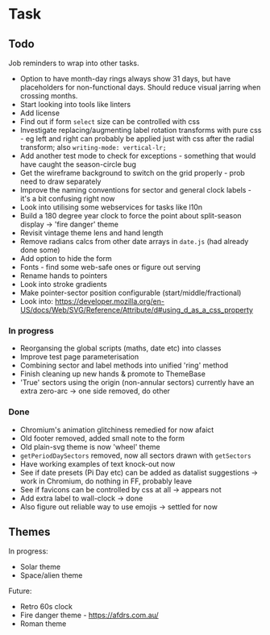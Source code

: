 Task
====


Todo
----

Job reminders to wrap into other tasks.

* Option to have month-day rings always show 31 days, but have placeholders for non-functional days. Should reduce visual jarring when crossing months.
* Start looking into tools like linters
* Add license
* Find out if form `select` size can be controlled with css
* Investigate replacing/augmenting label rotation transforms with pure css - eg left and right can probably be applied just with css after the radial transform; also `writing-mode: vertical-lr;`
* Add another test mode to check for exceptions - something that would have caught the season-circle bug
* Get the wireframe background to switch on the grid properly - prob need to draw separately
* Improve the naming conventions for sector and general clock labels - it's a bit confusing right now
* Look into utilising some webservices for tasks like l10n
* Build a 180 degree year clock to force the point about split-season display -> 'fire danger' theme
* Revisit vintage theme lens and hand length
* Remove radians calcs from other date arrays in `date.js` (had already done some)
* Add option to hide the form
* Fonts - find some web-safe ones or figure out serving
* Rename hands to pointers
* Look into stroke gradients
* Make pointer-sector position configurable (start/middle/fractional)
* Look into: https://developer.mozilla.org/en-US/docs/Web/SVG/Reference/Attribute/d#using_d_as_a_css_property


### In progress

* Reorgansing the global scripts (maths, date etc) into classes
* Improve test page parameterisation
* Combining sector and label methods into unified 'ring' method
* Finish cleaning up new hands & promote to ThemeBase
* 'True' sectors using the origin (non-annular sectors) currently have an extra zero-arc -> one side removed, do other


### Done

* Chromium's animation glitchiness remedied for now afaict
* Old footer removed, added small note to the form
* Old plain-svg theme is now 'wheel' theme
* `getPeriodDaySectors` removed, now all sectors drawn with `getSectors`
* Have working examples of text knock-out now
* See if date presets (Pi Day etc) can be added as datalist suggestions -> work in Chromium, do nothing in FF, probably leave
* See if favicons can be controlled by css at all -> appears not
* Add extra label to wall-clock -> done
* Also figure out reliable way to use emojis -> settled for now


Themes
------

In progress:
* Solar theme
* Space/alien theme

Future:
* Retro 60s clock
* Fire danger theme - https://afdrs.com.au/
* Roman theme
